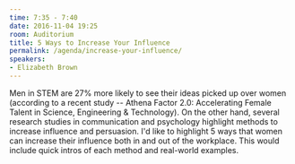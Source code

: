 ```yaml
---
time: 7:35 - 7:40
date: 2016-11-04 19:25
room: Auditorium
title: 5 Ways to Increase Your Influence
permalink: /agenda/increase-your-influence/
speakers:
- Elizabeth Brown
---
```


Men in STEM are 27% more likely to see their ideas picked up over women (according to a recent study -- Athena Factor 2.0: Accelerating Female Talent in Science, Engineering & Technology). On the other hand, several research studies in communication and psychology highlight methods to increase influence and persuasion. I'd like to highlight 5 ways that women can increase their influence both in and out of the workplace. This would include quick intros of each method and real-world examples.
